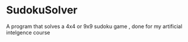# SudokuSolver
A program that solves a 4x4 or 9x9 sudoku game , done for my artificial intelgence course
